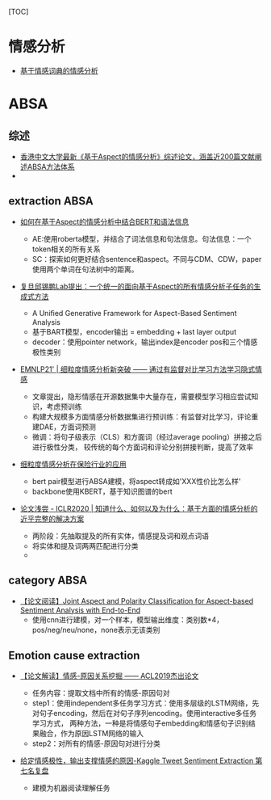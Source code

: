 [TOC]





# 情感分析

- [基于情感词典的情感分析](https://blog.csdn.net/lom9357bye/article/details/79058946)



# ABSA

## 综述
- [香港中文大学最新《基于Aspect的情感分析》综述论文，涵盖近200篇文献阐述ABSA方法体系](https://mp.weixin.qq.com/s/uKxr4NguT2MmvTArsAIMig)
- 

## extraction ABSA

- [如何在基于Aspect的情感分析中结合BERT和语法信息](https://mp.weixin.qq.com/s?__biz=MzI3ODgwODA2MA==&mid=2247493810&idx=1&sn=7739e319e64f7895d9161d6e23ae1f6d&chksm=eb53fc21dc24753706a1d2bfd0b315c53061026cdf4155981a5daa7d177fe6aed60ab450e916&mpshare=1&scene=24&srcid=090698uCVENW4IpifG81cBmE&sharer_sharetime=1599397136536&sharer_shareid=9d627645afe156ff11b0a8519d982bcd&exportkey=A9IntLWPEXsq0HNjyUksYz8%3D&pass_ticket=X1hVh%2FzYha2Fa9G%2FZWK0bpCofPY07lt8BPBNyjf1xUWYljT%2Bk%2F9q5rZ%2F%2B4bWWFme&wx_header=0#rd)
  - AE:使用roberta模型，并结合了词法信息和句法信息。句法信息：一个token相关的所有关系
  - SC：探索如何更好结合sentence和aspect。不同与CDM、CDW，paper使用两个单词在句法树中的距离。

- [复旦邱锡鹏Lab提出：一个统一的面向基于Aspect的所有情感分析子任务的生成式方法](https://mp.weixin.qq.com/s?__biz=MjM5ODkzMzMwMQ==&mid=2650427046&idx=4&sn=c135ad5a45b76dae3a6b8403eaabc4c5&chksm=becdc8fc89ba41ea5d75e54a5b1afd2ecf41215cbbaff66cc1cea476d7ecaae497b447f69803&mpshare=1&scene=24&srcid=1106Y9QVHi1qw1ohlb9AtISQ&sharer_sharetime=1636211308160&sharer_shareid=9d627645afe156ff11b0a8519d982bcd&exportkey=AwkeNCr7h8XmptVhT326XcE%3D&pass_ticket=X1hVh%2FzYha2Fa9G%2FZWK0bpCofPY07lt8BPBNyjf1xUWYljT%2Bk%2F9q5rZ%2F%2B4bWWFme&wx_header=0#rd)
  - A Uniﬁed Generative Framework for Aspect-Based Sentiment Analysis
  - 基于BART模型，encoder输出 = embedding + last layer output
  - decoder：使用pointer network，输出index是encoder pos和三个情感极性类别

- [EMNLP21' | 细粒度情感分析新突破 —— 通过有监督对比学习方法学习隐式情感](https://mp.weixin.qq.com/s?__biz=MzI3ODgwODA2MA==&mid=2247507097&idx=2&sn=144605d4e3964fe915889f099553e2cc&chksm=eb53c80adc24411cb862ac6a933708d0788b6fdeea043cccad7c2842b7560ad064c630154a73&mpshare=1&scene=24&srcid=1119kqzAxB0adw5BcfqOMAbS&sharer_sharetime=1637316336524&sharer_shareid=9d627645afe156ff11b0a8519d982bcd&exportkey=A5MevBiwgD2ot8vt4yljuLk%3D&pass_ticket=X1hVh%2FzYha2Fa9G%2FZWK0bpCofPY07lt8BPBNyjf1xUWYljT%2Bk%2F9q5rZ%2F%2B4bWWFme&wx_header=0#rd)
  - 文章提出，隐形情感在开源数据集中大量存在，需要模型学习相应尝试知识，考虑预训练
  - 构建大规模多方面情感分析数据集进行预训练：有监督对比学习，评论重建DAE，方面词预测
  - 微调：将句子级表示（CLS）和方面词（经过average pooling）拼接之后进行极性分类，
  较传统的每个方面词和评论分别拼接判断，提高了效率

- [细粒度情感分析在保险行业的应用](https://zhuanlan.zhihu.com/p/151216832)
  - bert pair模型进行ABSA建模，将aspect转成如'XXX性价比怎么样'
  - backbone使用KBERT，基于知识图谱的bert
  
- [论文浅尝 - ICLR2020 | 知道什么、如何以及为什么：基于方面的情感分析的近乎完整的解决方案](https://mp.weixin.qq.com/s?__biz=MzU2NjAxNDYwMg==&mid=2247488959&idx=1&sn=1a3261c701b0a709e00e2d90f7a7b06b&chksm=fcb3b25acbc43b4c9486b6846d4aed0004652067f9b54fc658ba365e9a01f1f265d1089ddc54&mpshare=1&scene=24&srcid=0802FCQbNy4o3a6pXrSrXsYp&sharer_sharetime=1596383621820&sharer_shareid=9d627645afe156ff11b0a8519d982bcd&exportkey=Ay5eCQzijmA3%2F1F28TyxT8M%3D&pass_ticket=%2Fiuk0Yfg7CrYxacY%2F347pmZcCE1UxpnHXEwngLMc%2BDJTSlAVtev8q4cY8e9W%2Bxmv&wx_header=0#rd)
  - 两阶段：先抽取提及的所有实体，情感提及词和观点词语
  - 将实体和提及词两两匹配进行分类
  - 
  
## category ABSA

- [【论文阅读】Joint Aspect and Polarity Classification for Aspect-based Sentiment Analysis with End-to-End](https://blog.csdn.net/BeforeEasy/article/details/104184051)
  - 使用cnn进行建模，对一个样本，模型输出维度：类别数*4，pos/neg/neu/none，none表示无该类别
  
## Emotion cause extraction

- [【论文解读】情感-原因关系挖掘 —— ACL2019杰出论文](https://mp.weixin.qq.com/s?__biz=MzI3ODgwODA2MA==&mid=2247488466&idx=2&sn=7a767374bbb46183053416ee1d25c53d&chksm=eb500741dc278e577595004da2eacead580de53ad789ad1774e06c67c601b5dbe672bf0c917d&scene=0&xtrack=1&exportkey=A9xbtRbhCjX%2FJZ7OWRFrWOM%3D&pass_ticket=H0sgsFf0Diewumyma%2FRYfqkoyYzoismRNGo4T2CNs2J00r2R%2FjAgF5ufzYIdfDws&wx_header=0#rd)
  - 任务内容：提取文档中所有的情感-原因句对
  - step1：使用independent多任务学习方式：使用多层级的LSTM网络，先对句子encoding，然后在对句子序列encoding。使用interactive多任务学习方式，
  两种方法，一种是将情感句子embedding和情感句子识别结果融合，作为原因LSTM网络的输入
  - step2：对所有的情感-原因句对进行分类
  
- [给定情感极性，输出支撑情感的原因-Kaggle Tweet Sentiment Extraction 第七名复盘](https://mp.weixin.qq.com/s?__biz=MjM5ODkzMzMwMQ==&mid=2650415097&idx=2&sn=a95233663bae8056458f7c549a51b7e6&chksm=becd99a389ba10b58126bc82770ad8b766a5539dca2524222af8350fd81311abdd89d6885827&mpshare=1&scene=24&srcid=0724iXVGG20WJx5ZYdxHZH6i&sharer_sharetime=1595603342254&sharer_shareid=9d627645afe156ff11b0a8519d982bcd&exportkey=A1XEOJ0Qtp9%2B0Nb8V1Syd5o%3D&pass_ticket=H0sgsFf0Diewumyma%2FRYfqkoyYzoismRNGo4T2CNs2J00r2R%2FjAgF5ufzYIdfDws&wx_header=0#rd)
  - 建模为机器阅读理解任务